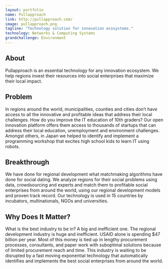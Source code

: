 ```yaml
---
layout: portfolio
name: Pullapproach
link: http://pullapproach.com/
image: pullapproach.png
tagline: "Technology solution for innovation ecosystems."
technology: Networks & Computing Systems
grandchallenge: Environment
---
```

## About

Pullapproach is an essential technology for any innovation ecosystem. We help regions invest their resources into social enterprises that maximize their local impact.

## Problem

In regions around the world, municipalities, counties and cities don’t have access to all the innovative and profitable ideas that address their local challenges. How do you improve the IT education of 10th graders? Our open innovation platform offers them access to thousands of startups that can address their local education, unemployment and environment challenges. Amongst others, in Japan we helped to identify and implement a programming workshop that excites high school kids to learn IT using robots.

## Breakthrough

We have done for regional development what matchmaking algorithms have done for social dating. We analyze regions for their social problems using data, crowdsourcing and experts and match them to profitable social enterprises from around the world, using our regional development models and proven track record. Our technology is used in 15 countries by incubators, multinationals, NGOs and universities.

## Why Does It Matter?
What is the best industry to be in? A big and inefficient one. The regional development industry is huge and inefficient. USAID alone is spending $47 billion per year. Most of this money is tied up in lengthy procurement processes, consultants, and paper work with suboptimal solutions because of limited procurement reach and time. This industry is waiting to be disrupted by a fast moving exponential technology that automatically identifies and implements the best social enterprises from around the world.